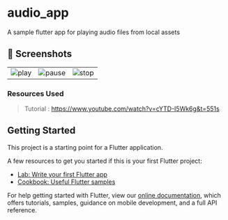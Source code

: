 # audio_app

A sample flutter app for playing audio files from local assets

## 📸 Screenshots


|                                   |                               |                             |
| --------------------------------- | --------------------------------- |------------------------ |
| ![play](https://user-images.githubusercontent.com/61213263/187201437-1a02cd94-b555-4048-aadb-3815c0dccd5b.png)  | ![pause](https://user-images.githubusercontent.com/61213263/187201711-f1aac464-2ba9-4123-bf93-83c2afa36162.png)  | ![stop](https://user-images.githubusercontent.com/61213263/187201918-c709442f-28a6-4775-9bd5-74f2c9646397.png) |


### Resources Used

> Tutorial : https://www.youtube.com/watch?v=cYTD-I5Wk6g&t=551s



## Getting Started

This project is a starting point for a Flutter application.

A few resources to get you started if this is your first Flutter project:

- [Lab: Write your first Flutter app](https://flutter.dev/docs/get-started/codelab)
- [Cookbook: Useful Flutter samples](https://flutter.dev/docs/cookbook)

For help getting started with Flutter, view our
[online documentation](https://flutter.dev/docs), which offers tutorials,
samples, guidance on mobile development, and a full API reference.
